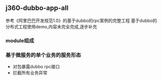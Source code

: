 ## j360-dubbo-app-all

参考《阿里巴巴开发规范1.0》的基于dubbo的rpc案例的完整工程
基于dubbo的分布式工程使用demo,内容未完全完成,逐步补充

### module组成



### 基于微服务的单个业务的服务形态

- 对包暴露dubbo rpc接口
- 拦截所有业务异常
